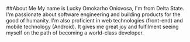 ##About Me
My name is Lucky Omokarho Oniovosa, I'm from Delta State. 
I'm passionate about software engineering and building products for the good of humanity. 
I'm also proficient in web technologies (front-end) and mobile technology (Android). 
It gives me great joy and fulfilment seeing myself on the path of becoming a world-class developer.